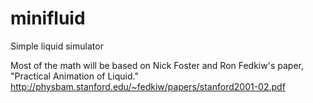 # minifluid
Simple liquid simulator

Most of the math will be based on Nick Foster and Ron Fedkiw's paper, "Practical Animation of Liquid." http://physbam.stanford.edu/~fedkiw/papers/stanford2001-02.pdf

